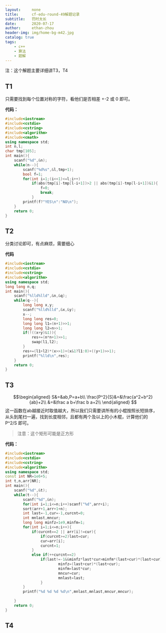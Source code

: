 ```yaml
---
layout:     none
title:      cf-edu-round-49解题记录
subtitle:   罚时太长
date:       2020-07-17
author:     ethan-zhou
header-img: img/home-bg-m42.jpg
catalog: true
tags:
    - c++
    - 算法
    - 题解
---
```

注：这个解题主要详细讲T3，T4

## T1
只需要找到每个位置对称的字符，看他们是否相差 +-2 或 0 即可。

**代码：**

<!--more-->
```cpp
#include<iostream>
#include<cstdio>
#include<cstring>
#include<algorithm>
#include<cmath>
using namespace std;
int n,l;
char tmp[105];
int main(){
	scanf("%d",&n);
	while(n--){
		scanf("%d%s",&l,tmp+1);
		bool f=1;
		for(int i=1;(i<<1)<=l;i++)
			if(abs(tmp[i]-tmp[l-i+1])>2 || abs(tmp[i]-tmp[l-i+1])&1){
				f=0;
				break;
			}
		printf(f?"YES\n":"NO\n");
	}
	return 0;
}
```

## T2
分类讨论即可，有点麻烦，需要细心

**代码**
```cpp
#include<iostream>
#include<cstdio>
#include<cstring>
#include<algorithm>
using namespace std;
long long n,q;
int main(){
	scanf("%lld%lld",&n,&q);
	while(q--){
		long long x,y;
		scanf("%lld%lld",&x,&y);
		x--;
		long long res=0;
		long long l1=(n+1)>>1;
		long long l2=n>>1;
		if(!((x+y)&1)){
			res+=(n*n+1)>>1;
			swap(l1,l2);
		}
		res+=(l1+l2)*(x>>1)+(x&1?l1:0)+((y+1)>>1);
		printf("%lld\n",res);
	}
	return 0;
}
```

## T3

$$\begin{aligned}
S&=&ab,P=a+b\\
\frac{P^2}{S}&=&\frac{a^2+b^2}{ab}+2\\
&=&\frac a b+\frac b a+2\\
\end{aligned}
$$
这一函数在ab越接近时取值越大，所以我们只需要讲所有的小棍按照长短排序，从头到尾扫一遍，找到长度相邻，且都有两个及以上的小木棍，计算他们的 P^2/S 即可。

> 注意：这个矩形可能是正方形

**代码：**
```cpp
#include<iostream>
#include<cstdio>
#include<cstring>
#include<algorithm>
using namespace std;
const int NR=1e6+5;
int t,n,arr[NR];
int main(){
	scanf("%d",&t);
	while(t--){
		scanf("%d",&n);
		for(int i=1;i<=n;i++)scanf("%d",arr+i);
		sort(arr+1,arr+1+n);
		int last=-1,cur=-1,curcnt=0;
		int mnlast,mncur;
		long long minfz=1e9,minfm=1;
		for(int i=1;i<=n;i++){
			if(curcnt==2 || arr[i]!=cur){
				if(curcnt>=2)last=cur;
				cur=arr[i];
				curcnt=1;
			}
			else if(++curcnt==2)
				if(last!=-1&&minfz*last*cur>minfm*(last+cur)*(last+cur)){
						minfz=(last+cur)*(last+cur);
						minfm=last*cur;
						mncur=cur;
						mnlast=last;
				}
		}
		printf("%d %d %d %d\n",mnlast,mnlast,mncur,mncur);
		
	}
	return 0;
}
```
## T4
<!--stackedit_data:
eyJoaXN0b3J5IjpbMjA1ODQ3Nzc3NywxMTY2Mzk1MjIxLC0xMj
EwMTE5MTQ1LDEwMTI1MjAwNTgsMzc1Mjk3OTMsLTIxMjAxNjIy
LDUzMjQ4ODI3Niw2MjA1MzU1MzgsLTUyMjU2OTYxNCwxNzU0Mz
I3NjcwLC0xMDAxMTI1OTU2LC0yMDE0NTIwMDIyLC0yMDI3MDIy
MzUxLDEyODYwNzk0ODldfQ==
-->